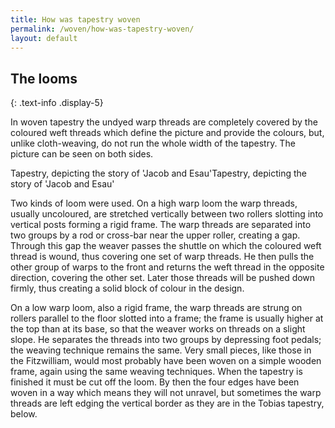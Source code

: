 ```yaml
---
title: How was tapestry woven
permalink: /woven/how-was-tapestry-woven/
layout: default
---
```


## The looms
{: .text-info .display-5}

In woven tapestry the undyed warp threads are completely covered by the coloured weft threads which define the picture and provide the colours, but, unlike cloth-weaving, do not run the whole width of the tapestry. The picture can be seen on both sides.

Tapestry, depicting the story of 'Jacob and Esau'Tapestry, depicting the story of 'Jacob and Esau'

Two kinds of loom were used. On a high warp loom the warp threads, usually uncoloured, are stretched vertically between two rollers slotting into vertical posts forming a rigid frame. The warp threads are separated into two groups by a rod or cross-bar near the upper roller, creating a gap. Through this gap the weaver passes the shuttle on which the coloured weft thread is wound, thus covering one set of warp threads. He then pulls the other group of warps to the front and returns the weft thread in the opposite direction, covering the other set. Later those threads will be pushed down firmly, thus creating a solid block of colour in the design.

On a low warp loom, also a rigid frame, the warp threads are strung on rollers parallel to the floor slotted into a frame; the frame is usually higher at the top than at its base, so that the weaver works on threads on a slight slope. He separates the threads into two groups by depressing foot pedals; the weaving technique remains the same. Very small pieces, like those in the Fitzwilliam, would most probably have been woven on a simple wooden frame, again using the same weaving techniques. When the tapestry is finished it must be cut off the loom. By then the four edges have been woven in a way which means they will not unravel, but sometimes the warp threads are left edging the vertical border as they are in the Tobias tapestry, below.
